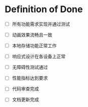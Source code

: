 # Definition of Done

- [ ] 所有功能需求实现并通过测试
- [ ] 动画效果流畅且一致
- [ ] 本地存储功能正常工作
- [ ] 响应式设计在各设备上正常
- [ ] 无障碍性测试通过
- [ ] 性能指标达到要求
- [ ] 代码审查完成
- [ ] 文档更新完成
